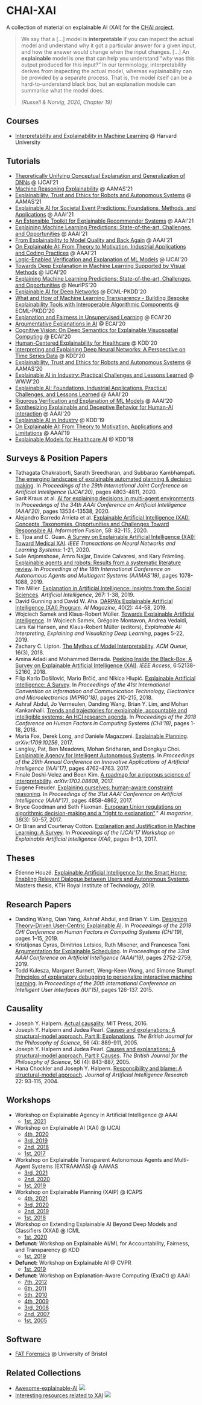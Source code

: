 # CHAI-XAI
A collection of material on explainable AI (XAI) for the [CHAI project](https://gow.epsrc.ukri.org/NGBOViewGrant.aspx?GrantRef=EP/T026812/1).

> We say that a [...] model is **interpretable** if you can inspect the actual model and understand why it got a particular answer for a given input, and how the answer would change when the input changes.
> [...]
> An **explainable** model is one that can help you understand “*why* was this output produced for this input?”
> In our terminology, interpretability derives from inspecting the actual model, whereas explainability can be provided by a separate process.
> That is, the model itself can be a hard-to-understand black box, but an explanation module can summarise what the model does.
>
> *(Russell & Norvig, 2020, Chapter 19)*

## Courses
- [Interpretability and Explainability in Machine Learning](https://interpretable-ml-class.github.io/) @ Harvard University

## Tutorials
- [Theoretically Unifying Conceptual Explanation and Generalization of DNNs](https://ijcai21xai.github.io/) @ IJCAI'21
- [Machine Reasoning Explainability](https://jimtoer.no/tutorials-workshops/AAMAS-2021-Tutorial-JimTorresen-web.html) @ AAMAS'21
- [Explainability, Trust and Ethics for Robots and Autonomous Systems](https://jimtoer.no/tutorials-workshops/AAMAS-2021-Tutorial-JimTorresen-web.html) @ AAMAS'21
- [Explainable AI for Societal Event Predictions: Foundations, Methods, and Applications](https://aaai.org/Conferences/AAAI-21/aaai21tutorials/#mq1) @ AAAI'21
- [An Extensible Toolkit for Explainable Recommender Systems](https://aaai.org/Conferences/AAAI-21/aaai21tutorials/#mq2) @ AAAI'21
- [Explaining Machine Learning Predictions: State-of-the-art, Challenges, and Opportunities](https://aaai.org/Conferences/AAAI-21/aaai21tutorials/#aq1) @ AAAI'21
- [From Explainability to Model Quality and Back Again](https://aaai.org/Conferences/AAAI-21/aaai21tutorials/#ah3) @ AAAI'21
- [On Explainable AI: From Theory to Motivation, Industrial Applications and Coding Practices](https://xaitutorial2021.github.io/) @ AAAI'21
- [Logic-Enabled Verification and Explanation of ML Models](https://alexeyignatiev.github.io/ijcai20-tutorial/index.html) @ IJCAI'20
- [Towards Deep Explanation in Machine Learning Supported by Visual Methods](http://www.cwu.edu/~borisk/IJCAI2020/) @ IJCAI'20
- [Explaining Machine Learning Predictions: State-of-the-art, Challenges, and Opportunities](https://nips.cc/virtual/2020/public/tutorial_59e711d152de7bec7304a8c2ecaf9f0f.html) @ NeurIPS'20
- [Explainable AI for Deep Networks](http://www.interpretable-ml.org/ecml2020tutorial/) @ ECML-PKDD'20
- [What and How of Machine Learning Transparency - Building Bespoke Explainability Tools with Interoperable Algorithmic Components](https://events.fat-forensics.org/2020_ecml-pkdd) @ ECML-PKDD'20
- [Explanation and Fairness in Unsupervised Learning](https://www.cs.ucdavis.edu/~davidson/ECAI2020/overview.htm) @ ECAI'20
- [Argumentative Explanations in AI](https://www.doc.ic.ac.uk/~afr114/ecaitutorial/) @ ECAI'20
- [Cognitive Vision: On Deep Semantics for Explainable Visuospatial Computing](https://codesign-lab.org/cognitive-vision/) @ ECAI'20
- [Human-Centered Explainability for Healthcare](https://healthxaitutorial.github.io/kdd2020/) @ KDD'20
- [Interpreting and Explaining Deep Neural Networks: A Perspective on Time Series Data](http://xai.kaist.ac.kr/Tutorial/2020/) @ KDD'20
- [Explainability, Trust and Ethics for Robots and Autonomous Systems](https://aamas2020.conference.auckland.ac.nz/accepted-tutorials/) @ AAMAS'20
- [Explainable AI in Industry: Practical Challenges and Lessons Learned](https://sites.google.com/view/www20-explainable-ai-tutorial) @ WWW'20
- [Explainable AI: Foundations, Industrial Applications, Practical Challenges, and Lessons Learned](https://xaitutorial2020.github.io/) @ AAAI'20
- [Rigorous Verification and Explanation of ML Models](https://alexeyignatiev.github.io/aaai20-tutorial/) @ AAAI'20
- [Synthesizing Explainable and Deceptive Behavior for Human-AI Interaction](https://yochan-lab.github.io/tutorial/AAAI-2020/) @ AAAI'20
- [Explainable AI in Industry](https://sites.google.com/view/kdd19-explainable-ai-tutorial) @ KDD'19
- [On Explainable AI: From Theory to Motivation, Applications and Limitations](https://xaitutorial2019.github.io/) @ AAAI'19
- [Explainable Models for Healthcare AI](https://mlhealthcare.github.io/) @ KDD'18

## Surveys & Position Papers
- Tathagata Chakraborti, Sarath Sreedharan, and Subbarao Kambhampati. [The emerging landscape of explainable automated planning & decision making](https://www.ijcai.org/Proceedings/2020/0669.pdf). In *Proceedings of the 29th International Joint Conference on Artificial Intelligence (IJCAI'20)*, pages 4803-4811, 2020.
- Sarit Kraus at al. [AI for explaining decisions in multi-agent environments](https://doi.org/10.1609/aaai.v34i09.7077). In *Proceedings of the 34th AAAI Conference on Artificial Intelligence (AAAI'20)*, pages 13534-13538, 2020.
- Alejandro Barredo Arrieta et al. [Explainable Artificial Intelligence (XAI): Concepts, Taxonomies, Opportunities and Challenges Toward Responsible AI](https://doi.org/10.1016/j.inffus.2019.12.012). *Information Fusion*, 58: 82-115, 2020.
- E. Tjoa and C. Guan. [A Survey on Explainable Artificial Intelligence (XAI): Toward Medical XAI](https://doi.org/10.1109/TNNLS.2020.3027314). *IEEE Transactions on Neural Networks and Learning Systems*: 1-21, 2020.
- Sule Anjomshoae, Amro Najjar, Davide Calvaresi, and Kary Främling. [Explainable agents and robots: Results from a systematic literature review](http://www.ifaamas.org/Proceedings/aamas2019/pdfs/p1078.pdf). In *Proceedings of the 18th International Conference on Autonomous Agents and Multiagent Systems (AAMAS'19)*, pages 1078-1088, 2019.
- Tim Miller. [Explanation in Artificial Intelligence: Insights from the Social Sciences](https://doi.org/10.1016/j.artint.2018.07.007). *Artificial Intelligence*, 267: 1-38, 2019.
- David Gunning and David W. Aha. [DARPA’s Explainable Artificial Intelligence (XAI) Program](https://doi.org/10.1609/aimag.v40i2.2850). *AI Magazine*, 40(2): 44-58, 2019.
- Wojciech Samek and Klaus-Robert Müller. [Towards Explainable Artificial Intelligence](https://doi.org/10.1007/978-3-030-28954-6_1). In Wojciech Samek, Grégoire Montavon, Andrea Vedaldi, Lars Kai Hansen, and Klaus-Robert Müller (editors), *Explainable AI: Interpreting, Explaining and Visualizing Deep Learning*, pages 5-22, 2019.
- Zachary C. Lipton. [The Mythos of Model Interpretability](https://queue.acm.org/detail.cfm?id=3241340). *ACM Queue*, 16(3), 2018.
- Amina Adadi and Mohammed Berrada. [Peeking Inside the Black-Box: A Survey on Explainable Artificial Intelligence (XAI)](https://doi.org/10.1109/ACCESS.2018.2870052). *IEEE Access*, 6:52138-52160, 2018.
- Filip Karlo Došilović, Mario Brčić, and Nikica Hlupić. [Explainable Artificial Intelligence: A Survey](https://doi.org/10.23919/MIPRO.2018.8400040). In *Proceedings of the 41st International Convention on Information and Communication Technology, Electronics and Microelectronics (MIPRO'18)*, pages 210-215, 2018.
- Ashraf Abdul, Jo Vermeulen, Danding Wang, Brian Y. Lim, and Mohan Kankanhalli. [Trends and trajectories for explainable, accountable and intelligible systems: An HCI research agenda](https://dl.acm.org/doi/10.1145/3173574.3174156). In *Proceedings of the 2018 Conference on Human Factors in Computing Systems (CHI'18)*, pages 1-18, 2018.
- Maria Fox, Derek Long, and Daniele Magazzeni. [Explainable Planning](https://arxiv.org/abs/1709.10256). *arXiv:1709.10256*, 2017.
- Langley, Pat, Ben Meadows, Mohan Sridharan, and Dongkyu Choi. [Explainable Agency for Intelligent Autonomous Systems](http://aaai.org/ocs/index.php/IAAI/IAAI17/paper/view/15046). In *Proceedings of the 29th Annual Conference on Innovative Applications of Artificial Intelligence (IAAI'17)*, pages 4762-4763. 2017.
- Finale Doshi-Velez and Been Kim. [A roadmap for a rigorous science of interpretability](https://arxiv.org/abs/1702.08608). *arXiv:1702.08608*, 2017.
- Eugene Freuder. [Explaining ourselves: human-aware constraint reasoning](https://ojs.aaai.org/index.php/AAAI/article/view/11147). In *Proceedings of the 31st AAAI Conference on Artificial Intelligence (AAAI'17)*, pages 4858-4862, 2017.
- Bryce Goodman and Seth Flaxman. [European Union regulations on algorithmic decision-making and a "right to explanation"](https://doi.org/10.1609/aimag.v38i3.2741)." *AI magazine*, 38(3): 50-57, 2017.
- Or Biran and Courtenay Cotton. [Explanation and Justification in Machine Learning: A Survey](http://www.cs.columbia.edu/~orb/papers/xai_survey_paper_2017.pdf). In *Proceedings of the IJCAI'17 Workshop on Explainable Artificial Intelligence (XAI)*, pages 8–13, 2017.

## Theses
- Étienne Houzé. [Explainable Artificial Intelligence for the Smart Home: Enabling Relevant Dialogue between Users and Autonomous Systems](https://www.diva-portal.org/smash/get/diva2:1320183/FULLTEXT01.pdf). Masters thesis, KTH Royal Institute of Technology, 2019.

## Research Papers
- Danding Wang, Qian Yang, Ashraf Abdul, and Brian Y. Lim. [Designing Theory-Driven User-Centric Explainable AI](https://doi.org/10.1145/3290605.3300831). In *Proceedings of the 2019 CHI Conference on Human Factors in Computing Systems (CHI'19)*, pages 1–15, 2019.
- Kristijonas Čyras, Dimitrios Letsios, Ruth Misener, and Francesca Toni. [Argumentation for Explainable Scheduling](https://doi.org/10.1609/aaai.v33i01.33012752). In *Proceedings of the 33rd AAAI Conference on Artificial Intelligence (AAAI'19)*, pages 2752-2759, 2019.
- Todd Kulesza, Margaret Burnett, Weng-Keen Wong, and Simone Stumpf. [Principles of explanatory debugging to personalize interactive machine learning](https://doi.org/10.1145/2678025.2701399). In *Proceedings of the 20th International Conference on Intelligent User Interfaces (IUI'15)*, pages 126-137. 2015.

## Causality
- Joseph Y. Halpern. [Actual causality](https://mitpress.mit.edu/books/actual-causality). MIT Press, 2016.
- Joseph Y. Halpern and Judea Pearl. [Causes and explanations: A structural-model approach. Part II: Explanations](https://academic.oup.com/bjps/article-abstract/56/4/889/1451724). *The British Journal for the Philosophy of Science*, 56 (4): 889-911, 2005.
- Joseph Y. Halpern and Judea Pearl. [Causes and explanations: A structural-model approach. Part I: Causes](https://doi.org/10.1093/bjps/axi147). *The British Journal for the Philosophy of Science*, 56 (4): 843-887, 2005.
- Hana Chockler and Joseph Y. Halpern. [Responsibility and blame: A structural-model approach](https://doi.org/10.1613/jair.1391). *Journal of Artificial Intelligence Research* 22: 93-115, 2004.

## Workshops
- Workshop on Explainable Agency in Artificial Intelligence @ AAAI
  - [1st, 2021](https://sites.google.com/view/xaiworkshop/topic)
- Workshop on Explainable AI (XAI) @ IJCAI
  - [4th, 2020](https://sites.google.com/view/xai2020/home)
  - [3rd, 2019](https://sites.google.com/view/xai2019/home)
  - [2nd, 2018](https://web.archive.org/web/20200222003107/http://home.earthlink.net/~dwaha/research/meetings/faim18-xai/)
  - [1st, 2017](https://web.archive.org/web/20200222002751/http://home.earthlink.net/~dwaha/research/meetings/ijcai17-xai/)
- Workshop on Explainable Transparent Autonomous Agents and Multi-Agent Systems (EXTRAAMAS) @ AAMAS
  - [3rd, 2021](https://extraamas.ehealth.hevs.ch/index.html)
  - [2nd, 2020](https://extraamas.ehealth.hevs.ch/archive.html)
  - [1st, 2019](https://extraamas.ehealth.hevs.ch/archive.html)
- Workshop on Explainable Planning (XAIP) @ ICAPS
  - [4th, 2021](http://xaip.mybluemix.net/#/2021)
  - [3rd, 2020](http://xaip.mybluemix.net/#/2020)
  - [2nd, 2019](https://kcl-planning.github.io/XAIP-Workshops/ICAPS_2019)
  - [1st, 2018](https://icaps18.icaps-conference.org/xaip/)
- Workshop on Extending Explainable AI Beyond Deep Models and Classifiers (XXAI) @ ICML
  - [1st, 2020](http://interpretable-ml.org/icml2020workshop/)
- **Defunct:** Workshop on Explainable AI/ML for Accountability, Fairness, and Transparency @ KDD
  - [1st, 2019](https://xai.kdd2019.a.intuit.com/)
- **Defunct:** Workshop on Explainable AI @ CVPR
  - [1st, 2019](https://explainai.net/)
- **Defunct:** Workshop on Explanation-Aware Computing (ExaCt) @ AAAI
  - [7th, 2012](https://web.archive.org/web/20131005004402/http://exact2012.workshop.hm/)
  - [6th, 2011](https://web.archive.org/web/20131005004107/http://exact2011.workshop.hm/)
  - [5th, 2010](https://web.archive.org/web/20130831134748/http://exact2010.workshop.hm/)
  - [4th, 2009](https://web.archive.org/web/20130508145437/http://exact2009.workshop.hm/)
  - [3rd, 2008](https://web.archive.org/web/20130903063429/http://exact2008.workshop.hm/)
  - [2nd, 2007](https://web.archive.org/web/20130508125742/http://exact2007.workshop.hm/)
  - [1st, 2005](https://web.archive.org/web/20130508140259/http://exact2005.workshop.hm/)

## Software
- [FAT Forensics](https://fat-forensics.org/) @ University of Bristol

## Related Collections
- [Awesome-explainable-AI](https://github.com/wangyongjie-ntu/Awesome-explainable-AI) ![](https://img.shields.io/github/stars/wangyongjie-ntu/Awesome-explainable-AI?style=social)
- [Interesting resources related to XAI](https://github.com/pbiecek/xai_resources) ![](https://img.shields.io/github/stars/pbiecek/xai_resources?style=social)
